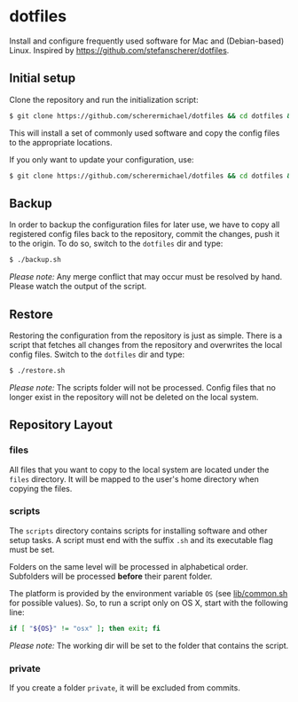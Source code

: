 # dotfiles

Install and configure frequently used software for Mac and (Debian-based) Linux. Inspired by https://github.com/stefanscherer/dotfiles.

## Initial setup

Clone the repository and run the initialization script:

```bash
$ git clone https://github.com/scherermichael/dotfiles && cd dotfiles && ./init.sh
```

This will install a set of commonly used software and copy the config files to the appropriate locations.

If you only want to update your configuration, use:

```bash
$ git clone https://github.com/scherermichael/dotfiles && cd dotfiles && ./restore.sh
```

## Backup

In order to backup the configuration files for later use, we have to copy all registered config files back to the repository, commit the changes, push it to the origin. To do so, switch to the `dotfiles` dir and type:

  ```bash
  $ ./backup.sh
  ```

*Please note:* Any merge conflict that may occur must be resolved by hand. Please watch the output of the script.

## Restore

Restoring the configuration from the repository is just as simple. There is a script that fetches all changes from the repository and overwrites the local config files. Switch to the `dotfiles` dir and type:

```bash
$ ./restore.sh
```

*Please note:* The scripts folder will not be processed. Config files that no longer exist in the repository will not be deleted on the local system.

## Repository Layout

### files

All files that you want to copy to the local system are located under the `files` directory. It will be mapped to the user's home directory when copying the files.

### scripts

The `scripts` directory contains scripts for installing software and other setup tasks. A script must end with the suffix `.sh` and its executable flag must be set.

Folders on the same level will be processed in alphabetical order. Subfolders will be processed **before** their parent folder.

The platform is provided by the environment variable `OS` (see [lib/common.sh](lib/common.sh) for possible values). So, to run a script only on OS X, start with the following line:

```bash
if [ "${OS}" != "osx" ]; then exit; fi
```

*Please note:* The working dir will be set to the folder that contains the script.

### private

If you create a folder `private`, it will be excluded from commits.
